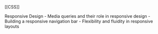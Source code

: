 [[CSS]]

Responsive Design
	- Media queries and their role in responsive design
	- Building a responsive navigation bar
	- Flexibility and fluidity in responsive layouts